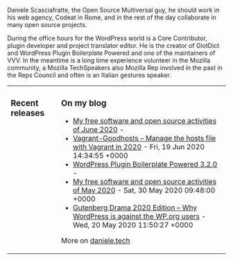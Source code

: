 Daniele Scasciafratte, the Open Source Multiversal guy, he should work in his web agency, Codeat in Rome, and in the rest of the day collaborate in many open source projects.

During the office hours for the WordPress world is a Core Contributor, plugin developer and project translator editor. He is the creator of GlotDict and WordPress Plugin Boilerplate Powered and one of the maintainers of VVV.
In the meantime is a long time experience volunteer in the Mozilla community, a Mozilla TechSpeakers also Mozilla Rep involved in the past in the Reps Council and often is an Italian gestures speaker.

<table><tr><td valign="top">

### Recent releases
<!-- recent_releases starts -->
<!-- recent_releases ends -->
</td><td valign="top">

### On my blog
<!-- blog starts -->
* [My free software and open source activities of June 2020](https://daniele.tech/2020/06/my-free-software-and-open-source-activities-of-june-2020/) - 
* [Vagrant-Goodhosts – Manage the hosts file with Vagrant in 2020](https://daniele.tech/2020/06/vagrant-goodhosts-manage-the-hosts-file-with-vagrant-in-2020/) - Fri, 19 Jun 2020 14:34:55 +0000
* [WordPress Plugin Boilerplate Powered 3.2.0](https://github.com/WPBP/WordPress-Plugin-Boilerplate-Powered/releases/tag/3.2.0) - 
* [My free software and open source activities of May 2020](https://daniele.tech/2020/05/my-free-software-and-open-source-activities-of-may-2020/) - Sat, 30 May 2020 09:48:00 +0000
* [Gutenberg Drama 2020 Edition – Why WordPress is against the WP.org users](https://daniele.tech/2020/05/gutenberg-drama-2020-edition-why-wordpress-is-against-the-wp-org-users/) - Wed, 20 May 2020 11:50:27 +0000
<!-- blog ends -->
More on [daniele.tech](https://daniele.tech/)
</td></tr></table>
